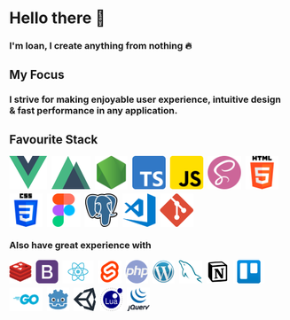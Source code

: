 # Hello there 👋

### I'm Ioan, I create anything from nothing 🔥

## My Focus

### I strive for making enjoyable user experience, intuitive design & fast performance in any application.

##	Favourite Stack
<div style="display: flex; flex-wrap: wrap; gap: 8px;" markdown="1">
	<img width="68px" alt="vuejs" src="img/vue.png" />
	<img width="70px" alt="nuxt" src="img/nuxt.jpg" />
	<img width="60px" alt="nodejs" src="img/nodejs.png" />
	<img width="60px" alt="ts" src="img/typescript.png" />
	<img width="60px" alt="js" src="img/js.png" style="border-radius: 5px;" markdown="1" />
	<img width="60px" alt="sass" src="img/sass.png" />
	<img width="60px" alt="html5" src="img/html.png" />
	<img width="60px" alt="css3" src="img/css.png" />
	<img width="60px" alt="figma" src="img/figma.png" />
	<img width="60px" alt="postgre" src="img/postgre.png" />
	<img width="60px" alt="vscode" src="img/vscode.jpg" />
	<img width="60px" alt="git" src="img/git.jpg" />
</div>

### Also have great experience with
<div style="display: flex; flex-wrap: wrap; gap: 8px;">
	<img width="40px" alt="redis" src="img/redis.jpg" />
	<img width="40px" alt="bootstrap" src="img/bootstrap.png" />
	<img width="56px" alt="react" src="img/react.jpg" />
	<img width="42px" alt="svelte" src="img/svelte.jpg" />
	<img width="40px" alt="php" src="img/php.png" />
	<img width="40px" alt="wordpress" src="img/wordpress.jpg" />
	<img width="42px" alt="mysql" src="img/mysql.png" />
	<img width="40px" alt="notion" src="img/notion.jpg" />
	<img width="56px" alt="trello" src="img/trello.jpg" />
	<img width="60px" alt="go" src="img/go.jpg" />
	<img width="40px" alt="godot" src="img/godot.jpg" />
	<img width="40px" alt="unity" src="img/unity.jpg" />
	<img width="40px" alt="lua" src="img/lua.jpg" />
	<img width="42px" alt="jquery" src="img/jquery.jpg" />
	<!-- <img width="40px" alt="python" src="img/python.jpg" /> -->
</div>


<!-- 
- 🔭 I’m currently working on ...
- 🌱 I’m currently learning ...
- 👯 I’m looking to collaborate on ...
- 🤔 I’m looking for help with ...
- 💬 Ask me about ...
- 📫 How to reach me: ...
- 😄 Pronouns: ...
- ⚡ Fun fact: ... -->

